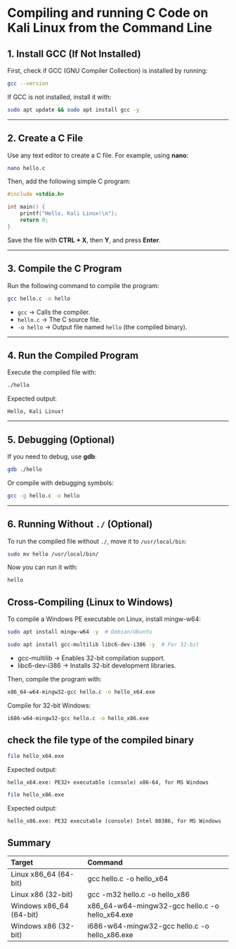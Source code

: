 # Compiling and running C Code on Kali Linux from the Command Line

## 1. Install GCC (If Not Installed)

First, check if GCC (GNU Compiler Collection) is installed by running:

```bash
gcc --version
```

If GCC is not installed, install it with:

```bash
sudo apt update && sudo apt install gcc -y
```

---

## 2. Create a C File

Use any text editor to create a C file. For example, using **nano**:

```bash
nano hello.c
```

Then, add the following simple C program:

```c
#include <stdio.h>

int main() {
    printf("Hello, Kali Linux!\n");
    return 0;
}
```

Save the file with **CTRL + X**, then **Y**, and press **Enter**.

---

## 3. Compile the C Program

Run the following command to compile the program:

```bash
gcc hello.c -o hello
```

- `gcc` → Calls the compiler.
- `hello.c` → The C source file.
- `-o hello` → Output file named `hello` (the compiled binary).

---

## 4. Run the Compiled Program

Execute the compiled file with:

```bash
./hello
```

Expected output:

``` output
Hello, Kali Linux!
```

---

## 5. Debugging (Optional)

If you need to debug, use **gdb**:

```bash
gdb ./hello
```

Or compile with debugging symbols:

```bash
gcc -g hello.c -o hello
```

---

## 6. Running Without `./` (Optional)

To run the compiled file without `./`, move it to `/usr/local/bin`:

```bash
sudo mv hello /usr/local/bin/
```

Now you can run it with:

```bash
hello
```

## Cross-Compiling (Linux to Windows)

To compile a Windows PE executable on Linux, install mingw-w64:

```bash
sudo apt install mingw-w64 -y  # Debian/Ubuntu
```

```bash
sudo apt install gcc-multilib libc6-dev-i386 -y  # For 32-bit
```

- gcc-multilib → Enables 32-bit compilation support.
- libc6-dev-i386 → Installs 32-bit development libraries.

Then, compile the program with:

```bash
x86_64-w64-mingw32-gcc hello.c -o hello_x64.exe
```

Compile for 32-bit Windows:

```bash
i686-w64-mingw32-gcc hello.c -o hello_x86.exe
```

## check the file type of the compiled binary

```bash
file hello_x64.exe
```

Expected output:

``` output
hello_x64.exe: PE32+ executable (console) x86-64, for MS Windows
```

```bash
file hello_x86.exe
```

Expected output:

``` output
hello_x86.exe: PE32 executable (console) Intel 80386, for MS Windows
```



## Summary

| Target                  | Command                                         |
| :---------------------- | :---------------------------------------------- |
| Linux x86_64 (64-bit)   | gcc hello.c -o hello_x64                        |
| Linux x86 (32-bit)      | gcc -m32 hello.c -o hello_x86                   |
| Windows x86_64 (64-bit) | x86_64-w64-mingw32-gcc hello.c -o hello_x64.exe |
| Windows x86 (32-bit)    | i686-w64-mingw32-gcc hello.c -o hello_x86.exe   |
